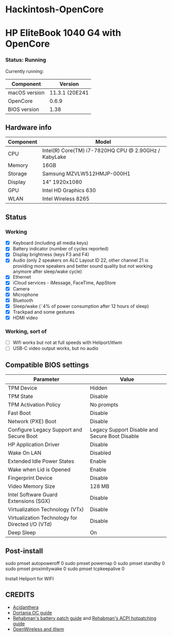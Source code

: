 # Hackintosh-OpenCore

# HP EliteBook 1040 G4 with OpenCore

### Status: Running

Currently running:

| Component     | Version      |
| ------------- | ------------ |
| macOS version | 11.3.1 (20E241 |
| OpenCore      | 0.6.9        |
| BIOS version  | 1.38        |

## Hardware info

| Component | Model                                   |
| --------- | --------------------------------------- |
| CPU       | Intel(R) Core(TM) i7-7820HQ CPU @ 2.90GHz / KabyLake    |
| Memory    | 16GB                       |
| Storage   | Samsung MZVLW512HMJP-000H1                 |
| Display   | 14" 1920x1080                 |
| GPU       | Intel HD Graphics 630                          |
| WLAN      | Intel Wireless 8265 |

## Status

### Working

- [x] Keyboard (including all media keys)
- [x] Battery indicator (number of cycles reported)
- [x] Display brightness (keys F3 and F4)
- [x] Audio (only 2 speakers on ALC Layout ID 22, other channel 21 is providing more speakers and better sound quality but not working anymore after sleep/wake cycle)
- [x] Ethernet
- [x] iCloud services - iMessage, FaceTime, AppStore
- [x] Camera
- [x] Microphone
- [x] Bluetooth
- [x] Sleep/wake (˜4% of power consumption after 12 hours of sleep)
- [x] Trackpad and some gestures
- [x] HDMI video

### Working, sort of

- [ ] Wifi works but not at full speeds with Heliport/itlwm
- [ ] USB-C video output works, but no audio

## Compatible BIOS settings

| Parameter     | Value      |
| ------------- | ------------ |
|TPM Device | Hidden |
|TPM State | Disable |
| TPM Activation Policy | No prompts |
|Fast Boot | Disable |
|Network (PXE) Boot | Disable |
| Configure Legacy Support and Secure Boot | Legacy Support Disable and Secure Boot Disable |
| HP Application Driver | Disable |
| Wake On LAN | Disabled |
| Extended Idle Power States | Enable |
| Wake when Lid is Opened | Enable |
| Fingerprint Device | Disable |
| Video Memory Size | 128 MB |
| Intel Software Guard Extensions (SGX) | Disable |
| Virtualization Technology (VTx) | Disable |
| Virtualization Technology for Directed I/O (VTd) | Disable |
| Deep Sleep | On |

## Post-install

sudo pmset autopoweroff 0
sudo pmset powernap 0
sudo pmset standby 0
sudo pmset proximitywake 0
sudo pmset tcpkeepalive 0

Install Heliport for WIFI

## CREDITS

- [Acidanthera](https://github.com/acidanthera)
- [Dortania OC guide](https://dortania.github.io/OpenCore-Install-Guide/)
- [Rehabman's battery patch guide](https://www.tonymacx86.com/threads/guide-how-to-patch-dsdt-for-working-battery-status.116102/) and [Rehabman's ACPI hotpatching guide](https://www.tonymacx86.com/threads/guide-using-clover-to-hotpatch-acpi.200137/)
- [OpenWireless and itlwm](https://github.com/OpenIntelWireless/itlwm)
